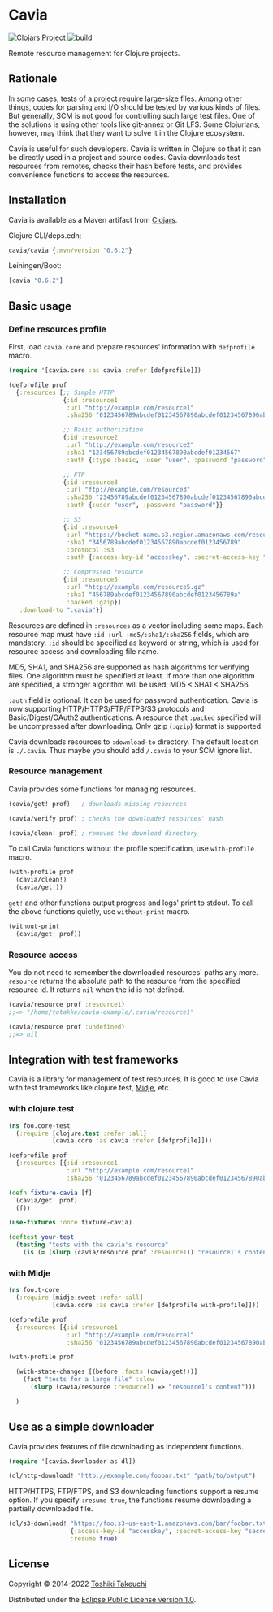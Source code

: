 # Cavia

[![Clojars Project](https://img.shields.io/clojars/v/cavia.svg)](https://clojars.org/cavia)
[![build](https://github.com/totakke/cavia/actions/workflows/build.yml/badge.svg)](https://github.com/totakke/cavia/actions/workflows/build.yml)

Remote resource management for Clojure projects.

## Rationale

In some cases, tests of a project require large-size files. Among other things,
codes for parsing and I/O should be tested by various kinds of files. But
generally, SCM is not good for controlling such large test files. One of the
solutions is using other tools like git-annex or Git LFS. Some Clojurians,
however, may think that they want to solve it in the Clojure ecosystem.

Cavia is useful for such developers. Cavia is written in Clojure so that it can
be directly used in a project and source codes. Cavia downloads test resources
from remotes, checks their hash before tests, and provides convenience
functions to access the resources.

## Installation

Cavia is available as a Maven artifact from [Clojars](http://clojars.org/cavia).

Clojure CLI/deps.edn:

```clojure
cavia/cavia {:mvn/version "0.6.2"}
```

Leiningen/Boot:

```clojure
[cavia "0.6.2"]
```

## Basic usage

### Define resources profile

First, load `cavia.core` and prepare resources' information with `defprofile`
macro.

```clojure
(require '[cavia.core :as cavia :refer [defprofile]])

(defprofile prof
  {:resources [;; Simple HTTP
               {:id :resource1
                :url "http://example.com/resource1"
                :sha256 "0123456789abcdef01234567890abcdef01234567890abcdef01234567890abc"}

               ;; Basic authorization
               {:id :resource2
                :url "http://example.com/resource2"
                :sha1 "123456789abcdef01234567890abcdef01234567"
                :auth {:type :basic, :user "user", :password "password"}}

               ;; FTP
               {:id :resource3
                :url "ftp://example.com/resource3"
                :sha256 "23456789abcdef01234567890abcdef01234567890abcdef01234567890abcde"
                :auth {:user "user", :password "password"}}

               ;; S3
               {:id :resource4
                :url "https://bucket-name.s3.region.amazonaws.com/resource4"
                :sha1 "3456789abcdef01234567890abcdef0123456789"
                :protocol :s3
                :auth {:access-key-id "accesskey", :secret-access-key "secretkey"}}

               ;; Compressed resource
               {:id :resource5
                :url "http://example.com/resource5.gz"
                :sha1 "456789abcdef01234567890abcdef0123456789a"
                :packed :gzip}]
   :download-to ".cavia"})
```

Resources are defined in `:resources` as a vector including some maps. Each
resource map must have `:id :url :md5/:sha1/:sha256` fields, which are
mandatory. `:id` should be specified as keyword or string, which is used for
resource access and downloading file name.

MD5, SHA1, and SHA256 are supported as hash algorithms for verifying files. One
algorithm must be specified at least. If more than one algorithm are specified,
a stronger algorithm will be used: MD5 < SHA1 < SHA256.

`:auth` field is optional. It can be used for password authentication.
Cavia is now supporting HTTP/HTTPS/FTP/FTPS/S3 protocols and Basic/Digest/OAuth2
authentications. A resource that `:packed` specified will be uncompressed after
downloading. Only gzip (`:gzip`) format is supported.

Cavia downloads resources to `:download-to` directory. The default location is
`./.cavia`. Thus maybe you should add `/.cavia` to your SCM ignore list.

### Resource management

Cavia provides some functions for managing resources.

```clojure
(cavia/get! prof)   ; downloads missing resources

(cavia/verify prof) ; checks the downloaded resources' hash

(cavia/clean! prof) ; removes the download directory
```

To call Cavia functions without the profile specification, use `with-profile`
macro.

```clojure
(with-profile prof
  (cavia/clean!)
  (cavia/get!))
```

`get!` and other functions output progress and logs' print to stdout. To call
the above functions quietly, use `without-print` macro.

```clojure
(without-print
  (cavia/get! prof))
```

### Resource access

You do not need to remember the downloaded resources' paths any more. `resource`
returns the absolute path to the resource from the specified resource id. It
returns `nil` when the id is not defined.

```clojure
(cavia/resource prof :resource1)
;;=> "/home/totakke/cavia-example/.cavia/resource1"

(cavia/resource prof :undefined)
;;=> nil
```

## Integration with test frameworks

Cavia is a library for management of test resources. It is good to use Cavia
with test frameworks like clojure.test,
[Midje](https://github.com/marick/Midje), etc.

### with clojure.test

```clojure
(ns foo.core-test
  (:require [clojure.test :refer :all]
            [cavia.core :as cavia :refer [defprofile]]))

(defprofile prof
  {:resources [{:id :resource1
                :url "http://example.com/resource1"
                :sha256 "0123456789abcdef01234567890abcdef01234567890abcdef01234567890abc"}]})

(defn fixture-cavia [f]
  (cavia/get! prof)
  (f))

(use-fixtures :once fixture-cavia)

(deftest your-test
  (testing "tests with the cavia's resource"
    (is (= (slurp (cavia/resource prof :resource1)) "resource1's content")))
```

### with Midje

```clojure
(ns foo.t-core
  (:require [midje.sweet :refer :all]
            [cavia.core :as cavia :refer [defprofile with-profile]]))

(defprofile prof
  {:resources [{:id :resource1
                :url "http://example.com/resource1"
                :sha256 "0123456789abcdef01234567890abcdef01234567890abcdef01234567890abc"}]})

(with-profile prof

  (with-state-changes [(before :facts (cavia/get!))]
    (fact "tests for a large file" :slow
      (slurp (cavia/resource :resource1) => "resource1's content")))

  )
```

## Use as a simple downloader

Cavia provides features of file downloading as independent functions.

```clojure
(require '[cavia.downloader as dl])

(dl/http-download! "http://example.com/foobar.txt" "path/to/output")
```

HTTP/HTTPS, FTP/FTPS, and S3 downloading functions support a resume option. If
you specify `:resume true`, the functions resume downloading a partially
downloaded file.

```clojure
(dl/s3-download! "https://foo.s3-us-east-1.amazonaws.com/bar/foobar.txt"
                 {:access-key-id "accesskey", :secret-access-key "secretkey"}
                 :resume true)
```

## License

Copyright © 2014-2022 [Toshiki Takeuchi](https://totakke.net/)

Distributed under the [Eclipse Public License version 1.0](LICENSE).
